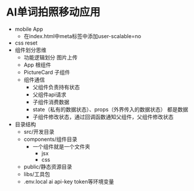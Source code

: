 # AI单词拍照移动应用

- mobile App
    -  在index.html中meta标签中添加user-scalable=no
- css reset
- 组件划分思维
  - 功能逻辑划分 图片上传
  - App 根组件
  - PictureCard 子组件
  - 组件通信
    - 父组件负责持有状态
    - 父组件api请求
    - 子组件消费数据
    - state（私有的数据状态）、props（外界传入的数据状态） 都是数据
    - 子组件修改状态，通过回调函数通知父组件，父组件修改状态
- 目录结构
  - src/开发目录
  - components/组件目录
    - 一个组件就是一个文件夹
      - jsx
      - css
  - public/静态资源目录
  - libs/工具包
  - .env.local  ai api-key token等环境变量